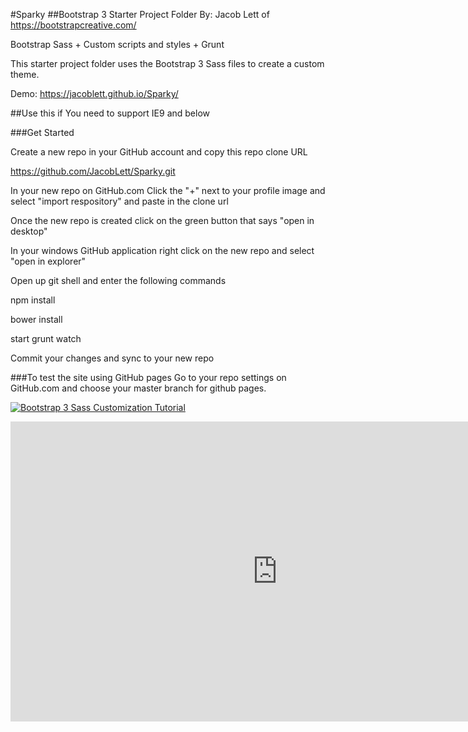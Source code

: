 #Sparky
##Bootstrap 3 Starter Project Folder
By: Jacob Lett of https://bootstrapcreative.com/

Bootstrap Sass + Custom scripts and styles + Grunt 

This starter project folder uses the Bootstrap 3 Sass files to create a custom theme. 

Demo: https://jacoblett.github.io/Sparky/

##Use this if
You need to support IE9 and below

###Get Started

Create a new repo in your GitHub account and copy this repo clone URL

https://github.com/JacobLett/Sparky.git

In your new repo on GitHub.com Click the "+" next to your profile image and select "import respository" and paste in the clone url

Once the new repo is created click on the green button that says "open in desktop"

In your windows GitHub application right click on the new repo and select "open in explorer"

Open up git shell and enter the following commands

npm install

bower install

start grunt watch

Commit your changes and sync to your new repo

###To test the site using GitHub pages
Go to your repo settings on GitHub.com and choose your master branch for github pages.


[![Bootstrap 3 Sass Customization Tutorial](http://img.youtube.com/vi/w6V5Cxcjdes.jpg)](http://www.youtube.com/embed/videoseries?list=PLg0WZ0G7kSNLLK85vTyUuXrmhC5CBEfmD)


<iframe width="854" height="480" src="https://www.youtube.com/embed/yrRPLBYiiEc" frameborder="0" allowfullscreen></iframe>
